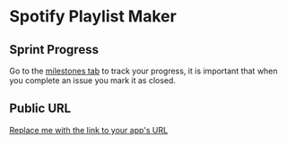 # Spotify Playlist Maker

## Sprint Progress

Go to the [milestones tab](../../milestone/1) to track your progress, it is important that when you complete an issue you mark it as closed.

## Public URL

[Replace me with the link to your app's URL](https://www.google.com/)
